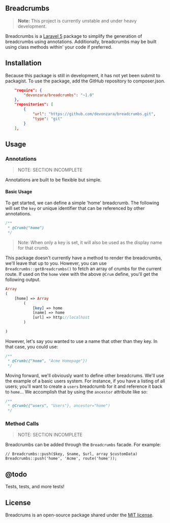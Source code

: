## Breadcrumbs

> **Note:** This project is currently unstable and under heavy development.

Breadcrumbs is a [Laravel 5](http://laravel.com) package to simplify the generation of breadcrumbs using annotations. Additionally, breadcrumbs may be built using class methods within' your code if preferred.

## Installation

Because this package is still in development, it has not yet been submit to packagist. To use the package, add the GitHub repository to composer.json.

```JSON
    "require": {
        "devonzara/breadcrumbs": "~1.0"
    },
    "repositories": [
        {
            "url": "https://github.com/devonzara/breadcrumbs.git",
            "type": "git"
        }
    ],
```

## Usage

### Annotations

> NOTE: SECTION INCOMPLETE

Annotations are built to be flexible but simple.

#### Basic Usage

To get started, we can define a simple 'home' breadcrumb. The following will set the `key` or unique identifier that can be referenced by other annotations.

```PHP
/**
 * @Crumb("home")
 */
```

> Note: When only a key is set, it will also be used as the display name for that crumb.

This package doesn't currently have a method to render the breadcrumbs, we'll leave that up to you. However, you can use `Breadcrumbs::getBreadcrumbs()` to fetch an array of crumbs for the current route. If used on the `home` view with the above `@Crum` define, you'll get the following output.

```PHP
Array
(
    [home] => Array
        (
            [key] => home
            [name] => home
            [url] => http://localhost
        )

)
```

However, let's say you wanted to use a name that other than they key. In that case, you could use:

```PHP
/**
 * @Crumb({"home", "Acme Homepage"})
 */
```

Moving forward, we'll obviously want to define other breadcrums. We'll use the example of a basic users system. For instance, if you have a listing of all users; you'll want to create a `users` breadcrumb for it and reference it back to `home`... We accomplish that by using the `ancestor` attribute like so:

```PHP
/**
 * @Crumb({"users", "Users"}, ancestor="home")
 */
```

### Method Calls

> NOTE: SECTION INCOMPLETE

Breadcrumbs can be added through the `Breadcrumbs` facade. For example:

    // Breadcrumbs::push($key, $name, $url, array $customData)
    Breadcrumbs::push('home', 'Acme', route('home'));

## @todo

Tests, tests, and more tests!

## License

Breadcrums is an open-source package shared under the [MIT license](http://opensource.org/licenses/MIT).

